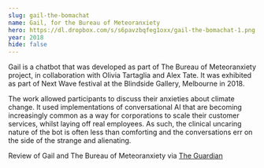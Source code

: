 ```yaml
---
slug: gail-the-bomachat
name: Gail, for the Bureau of Meteoranxiety
hero: https://dl.dropbox.com/s/s6pavzbqfeg1oxx/gail-the-bomachat-1.png
year: 2018
hide: false
---
```


Gail is a chatbot that was developed as part of The Bureau of Meteoranxiety project, in collaboration with Olivia Tartaglia and Alex Tate. It was exhibited as part of Next Wave festival at the Blindside Gallery, Melbourne in 2018.

The work allowed participants to discuss their anxieties about climate change. It used implementations of conversational AI that are becoming increasingly common as a way for corporations to scale their customer services, whilst laying off real employees. As such, the clinical uncaring nature of the bot is often less than comforting and the conversations err on the side of the strange and alienating.

Review of Gail and The Bureau of Meteoranxiety via [The Guardian](https://www.theguardian.com/stage/2018/may/16/artificial-intelligence-it-may-be-our-future-but-can-it-write-a-play)
